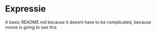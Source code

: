 # Expressie
A basic README.md because it doesnt have to be complicated, because noone is going to see this
